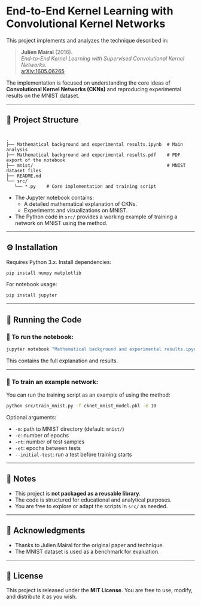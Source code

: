 # End-to-End Kernel Learning with Convolutional Kernel Networks

This project implements and analyzes the technique described in:

> **Julien Mairal** (2016).  
> _End-to-End Kernel Learning with Supervised Convolutional Kernel Networks_.  
> [arXiv:1605.06265](https://doi.org/10.48550/arXiv.1605.06265)

The implementation is focused on understanding the core ideas of **Convolutional Kernel Networks (CKNs)** and reproducing experimental results on the MNIST dataset.

---

## 📂 Project Structure

```

.
├── Mathematical background and experimental results.ipynb  # Main analysis
├── Mathematical background and experimental results.pdf    # PDF export of the notebook
├── mnist/                                                  # MNIST dataset files
├── README.md
└── src/
   └── *.py    # Core implementation and training script

````

- The Jupyter notebook contains:
  - A detailed mathematical explanation of CKNs.
  - Experiments and visualizations on MNIST.
- The Python code in `src/` provides a working example of training a network on MNIST using the method.

---

## ⚙️ Installation

Requires Python 3.x. Install dependencies:

```bash
pip install numpy matplotlib
````

For notebook usage:

```bash
pip install jupyter
```

---

## 🚀 Running the Code

### 🧪 To run the notebook:

```bash
jupyter notebook "Mathematical background and experimental results.ipynb"
```

This contains the full explanation and results.

---

### 🏁 To train an example network:

You can run the training script as an example of using the method:

```bash
python src/train_mnist.py -f cknet_mnist_model.pkl -e 10
```

Optional arguments:

* `-m`: path to MNIST directory (default: `mnist/`)
* `-e`: number of epochs
* `-nt`: number of test samples
* `-et`: epochs between tests
* `--initial-test`: run a test before training starts

---

## 📌 Notes

* This project is **not packaged as a reusable library**.
* The code is structured for educational and analytical purposes.
* You are free to explore or adapt the scripts in `src/` as needed.

---

## 🙏 Acknowledgments

* Thanks to Julien Mairal for the original paper and technique.
* The MNIST dataset is used as a benchmark for evaluation.


---

## 📖 License

This project is released under the **MIT License**.
You are free to use, modify, and distribute it as you wish.

